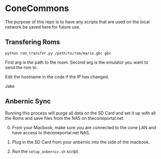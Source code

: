 # ConeCommons

The purpose of this repo is to have any scripts that are used on the local network be saved here for future use.

## Transfering Roms

```
python rom_transfer.py /path/to/rom/mario.gbc gbc
```

First arg is the path to the room.
Second arg is the emulator you want to send the rom to.

Edit the hostname in the code if the IP has changed.

Jake

## Anbernic Sync

Running this process will purge all data on the SD Card and set it up with all the Roms and save files from the NAS on theconeportal.net

0. From your Macbook, make sure you are connected to the cone LAN and have access to theconeportal.net NAS. 

1. Plug in the SD Card from your anbernic into the side of the macbook.

2. Run the `setup_anbernic.sh` script.
